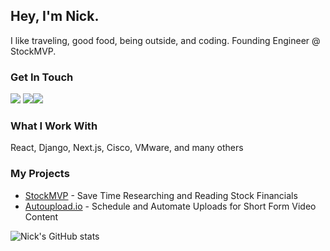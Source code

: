 ## Hey, I'm Nick. 
I like traveling, good food, being outside, and coding. Founding Engineer @ StockMVP.

### Get In Touch
<a href="mailto:nick@nickpasqualetti.dev"><img src="https://img.shields.io/badge/Gmail-D14836?style=for-the-badge&logo=gmail&logoColor=white"></a> <a href="https://www.linkedin.com/in/nicholaspasqualetti/"><img src="https://img.shields.io/badge/LinkedIn-0077B5?style=for-the-badge&logo=linkedin&logoColor=white"></a><a href="https://www.nickpasqualetti.dev"><img src="https://img.shields.io/badge/portfolio-0A0A0A?style=for-the-badge&logo=dev.to&logoColor=white"></a> 

### What I Work With
React, Django, Next.js, Cisco, VMware, and many others


### My Projects
* <a href="https://www.stock-mvp.com">StockMVP</a> - Save Time Researching and Reading Stock Financials
* <a href="https://www.autoupload.io">Autoupload.io</a> - Schedule and Automate Uploads for Short Form Video Content

![Nick's GitHub stats](https://github-readme-stats.vercel.app/api?username=npasqualetti&show_icons=true&theme=dark)

